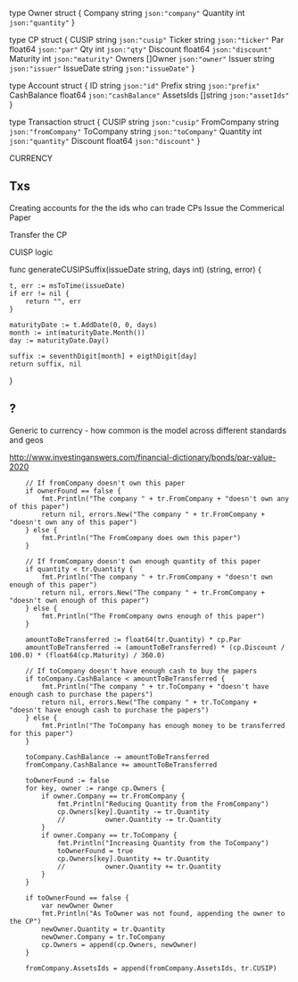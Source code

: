 type Owner struct {
	Company  string    `json:"company"`
	Quantity int      `json:"quantity"`
}

type CP struct {
	CUSIP     string  `json:"cusip"`
	Ticker    string  `json:"ticker"`
	Par       float64 `json:"par"`
	Qty       int     `json:"qty"`
	Discount  float64 `json:"discount"`
	Maturity  int     `json:"maturity"`
	Owners    []Owner `json:"owner"`
	Issuer    string  `json:"issuer"`
	IssueDate string  `json:"issueDate"`
}

type Account struct {
	ID          string  `json:"id"`
	Prefix      string  `json:"prefix"`
	CashBalance float64 `json:"cashBalance"`
	AssetsIds   []string `json:"assetIds"`
}

type Transaction struct {
	CUSIP       string   `json:"cusip"`
	FromCompany string   `json:"fromCompany"`
	ToCompany   string   `json:"toCompany"`
	Quantity    int      `json:"quantity"`
	Discount    float64  `json:"discount"`
}

CURRENCY


## Txs

Creating accounts for the the ids who can trade CPs
Issue the Commerical Paper

Transfer the CP

CUISP logic [](https://en.wikipedia.org/wiki/CUSIP)

func generateCUSIPSuffix(issueDate string, days int) (string, error) {

	t, err := msToTime(issueDate)
	if err != nil {
		return "", err
	}

	maturityDate := t.AddDate(0, 0, days)
	month := int(maturityDate.Month())
	day := maturityDate.Day()

	suffix := seventhDigit[month] + eigthDigit[day]
	return suffix, nil

}

## ?
Generic to currency  - how common is the model across different standards and geos

http://www.investinganswers.com/financial-dictionary/bonds/par-value-2020


```golang
	// If fromCompany doesn't own this paper
	if ownerFound == false {
		fmt.Println("The company " + tr.FromCompany + "doesn't own any of this paper")
		return nil, errors.New("The company " + tr.FromCompany + "doesn't own any of this paper")
	} else {
		fmt.Println("The FromCompany does own this paper")
	}

	// If fromCompany doesn't own enough quantity of this paper
	if quantity < tr.Quantity {
		fmt.Println("The company " + tr.FromCompany + "doesn't own enough of this paper")
		return nil, errors.New("The company " + tr.FromCompany + "doesn't own enough of this paper")
	} else {
		fmt.Println("The FromCompany owns enough of this paper")
	}

	amountToBeTransferred := float64(tr.Quantity) * cp.Par
	amountToBeTransferred -= (amountToBeTransferred) * (cp.Discount / 100.0) * (float64(cp.Maturity) / 360.0)

	// If toCompany doesn't have enough cash to buy the papers
	if toCompany.CashBalance < amountToBeTransferred {
		fmt.Println("The company " + tr.ToCompany + "doesn't have enough cash to purchase the papers")
		return nil, errors.New("The company " + tr.ToCompany + "doesn't have enough cash to purchase the papers")
	} else {
		fmt.Println("The ToCompany has enough money to be transferred for this paper")
	}

	toCompany.CashBalance -= amountToBeTransferred
	fromCompany.CashBalance += amountToBeTransferred

	toOwnerFound := false
	for key, owner := range cp.Owners {
		if owner.Company == tr.FromCompany {
			fmt.Println("Reducing Quantity from the FromCompany")
			cp.Owners[key].Quantity -= tr.Quantity
			//			owner.Quantity -= tr.Quantity
		}
		if owner.Company == tr.ToCompany {
			fmt.Println("Increasing Quantity from the ToCompany")
			toOwnerFound = true
			cp.Owners[key].Quantity += tr.Quantity
			//			owner.Quantity += tr.Quantity
		}
	}

	if toOwnerFound == false {
		var newOwner Owner
		fmt.Println("As ToOwner was not found, appending the owner to the CP")
		newOwner.Quantity = tr.Quantity
		newOwner.Company = tr.ToCompany
		cp.Owners = append(cp.Owners, newOwner)
	}

	fromCompany.AssetsIds = append(fromCompany.AssetsIds, tr.CUSIP)
```    